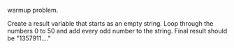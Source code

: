 warmup problem.

Create a result variable that starts as an empty string. Loop through the numbers 0 to 50 and add every odd number to the string. Final result should be "1357911...."

